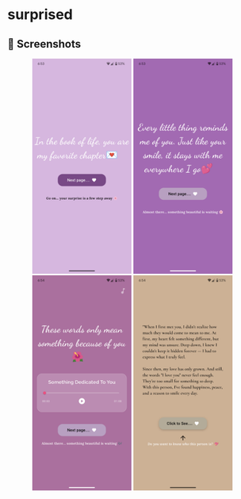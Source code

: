 # surprised

## 📸 Screenshots

<p align="center">
  <img src="assets/screenshot/Screenshot_1.png" alt="Screenshot 1" width="200"/>
  <img src="assets/screenshot/Screenshot_2.png" alt="Screenshot 2" width="200"/>
  <img src="assets/screenshot/Screenshot_3.png" alt="Screenshot 3" width="200"/>
  <img src="assets/screenshot/Screenshot_4.png" alt="Screenshot 4" width="200"/>
</p>